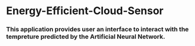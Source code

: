 # Energy-Efficient-Cloud-Sensor

### This application provides user an interface to interact with the tempreture predicted by the Artificial Neural Network.
